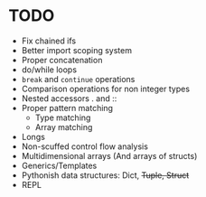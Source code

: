 # TODO

- Fix chained ifs
- Better import scoping system
- Proper concatenation
- do/while loops
- `break` and `continue` operations
- Comparison operations for non integer types
- Nested accessors . and ::
- Proper pattern matching
    - Type matching
    - Array matching
- Longs
- Non-scuffed control flow analysis
- Multidimensional arrays (And arrays of structs)
- Generics/Templates
- Pythonish data structures: Dict, ~~Tuple, Struct~~
- REPL
